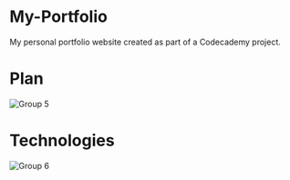 # My-Portfolio
My personal portfolio website created as part of a Codecademy project.

# Plan
![Group 5](https://github.com/ShavidiniEkanayake/My-Portfolio/assets/77123486/63f0c024-d7ca-45f9-9426-d0b205becb4f)

# Technologies
![Group 6](https://github.com/ShavidiniEkanayake/My-Portfolio/assets/77123486/05a78efe-7b46-438e-b190-7ab76b44c993)

<!-- # Wireframe
[https://www.figma.com/file/gEpRw9RR5tMSsC5NsE3Rmy/My-Portfolio?type=design&node-id=0%3A1&mode=design&t=zXA1fYXJNSg5TzOD-1] -->
